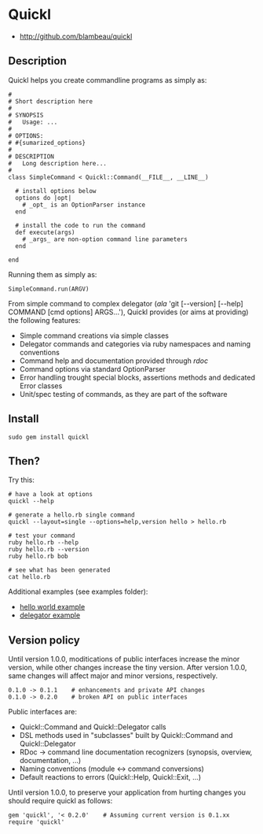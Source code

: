 # Quickl

* http://github.com/blambeau/quickl

## Description

Quickl helps you create commandline programs as simply as:

    #
    # Short description here
    #
    # SYNOPSIS
    #   Usage: ...
    #
    # OPTIONS:
    # #{sumarized_options}
    #
    # DESCRIPTION
    #   Long description here...
    #
    class SimpleCommand < Quickl::Command(__FILE__, __LINE__)
    
      # install options below
      options do |opt|
        # _opt_ is an OptionParser instance
      end
      
      # install the code to run the command
      def execute(args)
        # _args_ are non-option command line parameters
      end
    
    end
    
Running them as simply as:

    SimpleCommand.run(ARGV)
    
From simple command to complex delegator (_ala_ 'git [--version] [--help] COMMAND [cmd options] ARGS...'), Quickl provides (or aims at providing) the following features:

* Simple command creations via simple classes
* Delegator commands and categories via ruby namespaces and naming conventions
* Command help and documentation provided through _rdoc_
* Command options via standard OptionParser
* Error handling trought special blocks, assertions methods and dedicated Error classes
* Unit/spec testing of commands, as they are part of the software

## Install

    sudo gem install quickl

## Then?

Try this:

    # have a look at options
    quickl --help
  
    # generate a hello.rb single command
    quickl --layout=single --options=help,version hello > hello.rb
  
    # test your command
    ruby hello.rb --help
    ruby hello.rb --version
    ruby hello.rb bob
  
    # see what has been generated
    cat hello.rb
  
Additional examples (see examples folder):

* [hello world example](https://github.com/blambeau/quickl/blob/master/examples/hello)
* [delegator example](https://github.com/blambeau/quickl/blob/master/examples/delegator)

## Version policy

Until version 1.0.0, moditications of public interfaces increase the minor version, while other changes increase the tiny version. After version 1.0.0, same changes will affect major and minor versions, respectively.

    0.1.0 -> 0.1.1    # enhancements and private API changes
    0.1.0 -> 0.2.0    # broken API on public interfaces
    
Public interfaces are:

* Quickl::Command and Quickl::Delegator calls
* DSL methods used in "subclasses" built by Quickl::Command and Quickl::Delegator
* RDoc -> command line documentation recognizers (synopsis, overview, documentation, ...)
* Naming conventions (module <-> command conversions)
* Default reactions to errors (Quickl::Help, Quickl::Exit, ...)

Until version 1.0.0, to preserve your application from hurting changes you should require quickl as follows:

    gem 'quickl', '< 0.2.0'    # Assuming current version is 0.1.xx
    require 'quickl'
